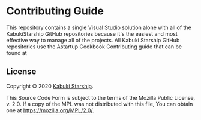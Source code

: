 # Contributing Guide

This repository contains a single Visual Studio solution alone with all of the KabukiStarship GitHub repositories because it's the easiest and most effective way to manage all of the projects. All Kabuki Starship GitHub repositories use the Astartup Cookbook Contributing guide that can be found at 

## License

Copyright © 2020 [Kabuki Starship](https://kabukistarship.com).

This Source Code Form is subject to the terms of the Mozilla Public License, v. 2.0. If a copy of the MPL was not distributed with this file, You can obtain one at <https://mozilla.org/MPL/2.0/>.
